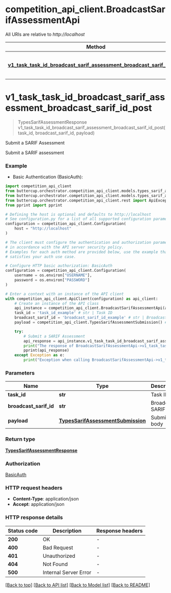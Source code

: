 # competition_api_client.BroadcastSarifAssessmentApi

All URIs are relative to *http://localhost*

Method | HTTP request | Description
------------- | ------------- | -------------
[**v1_task_task_id_broadcast_sarif_assessment_broadcast_sarif_id_post**](BroadcastSarifAssessmentApi.md#v1_task_task_id_broadcast_sarif_assessment_broadcast_sarif_id_post) | **POST** /v1/task/{task_id}/broadcast-sarif-assessment/{broadcast_sarif_id}/ | Submit a SARIF Assessment


# **v1_task_task_id_broadcast_sarif_assessment_broadcast_sarif_id_post**
> TypesSarifAssessmentResponse v1_task_task_id_broadcast_sarif_assessment_broadcast_sarif_id_post(task_id, broadcast_sarif_id, payload)

Submit a SARIF Assessment

Submit a SARIF assessment

### Example

* Basic Authentication (BasicAuth):

```python
import competition_api_client
from buttercup.orchestrator.competition_api_client.models.types_sarif_assessment_response import TypesSarifAssessmentResponse
from buttercup.orchestrator.competition_api_client.models.types_sarif_assessment_submission import TypesSarifAssessmentSubmission
from buttercup.orchestrator.competition_api_client.rest import ApiException
from pprint import pprint

# Defining the host is optional and defaults to http://localhost
# See configuration.py for a list of all supported configuration parameters.
configuration = competition_api_client.Configuration(
    host = "http://localhost"
)

# The client must configure the authentication and authorization parameters
# in accordance with the API server security policy.
# Examples for each auth method are provided below, use the example that
# satisfies your auth use case.

# Configure HTTP basic authorization: BasicAuth
configuration = competition_api_client.Configuration(
    username = os.environ["USERNAME"],
    password = os.environ["PASSWORD"]
)

# Enter a context with an instance of the API client
with competition_api_client.ApiClient(configuration) as api_client:
    # Create an instance of the API class
    api_instance = competition_api_client.BroadcastSarifAssessmentApi(api_client)
    task_id = 'task_id_example' # str | Task ID
    broadcast_sarif_id = 'broadcast_sarif_id_example' # str | Broadcast SARIF ID
    payload = competition_api_client.TypesSarifAssessmentSubmission() # TypesSarifAssessmentSubmission | Submission body

    try:
        # Submit a SARIF Assessment
        api_response = api_instance.v1_task_task_id_broadcast_sarif_assessment_broadcast_sarif_id_post(task_id, broadcast_sarif_id, payload)
        print("The response of BroadcastSarifAssessmentApi->v1_task_task_id_broadcast_sarif_assessment_broadcast_sarif_id_post:\n")
        pprint(api_response)
    except Exception as e:
        print("Exception when calling BroadcastSarifAssessmentApi->v1_task_task_id_broadcast_sarif_assessment_broadcast_sarif_id_post: %s\n" % e)
```



### Parameters


Name | Type | Description  | Notes
------------- | ------------- | ------------- | -------------
 **task_id** | **str**| Task ID |
 **broadcast_sarif_id** | **str**| Broadcast SARIF ID |
 **payload** | [**TypesSarifAssessmentSubmission**](TypesSarifAssessmentSubmission.md)| Submission body |

### Return type

[**TypesSarifAssessmentResponse**](TypesSarifAssessmentResponse.md)

### Authorization

[BasicAuth](../README.md#BasicAuth)

### HTTP request headers

 - **Content-Type**: application/json
 - **Accept**: application/json

### HTTP response details

| Status code | Description | Response headers |
|-------------|-------------|------------------|
**200** | OK |  -  |
**400** | Bad Request |  -  |
**401** | Unauthorized |  -  |
**404** | Not Found |  -  |
**500** | Internal Server Error |  -  |

[[Back to top]](#) [[Back to API list]](../README.md#documentation-for-api-endpoints) [[Back to Model list]](../README.md#documentation-for-models) [[Back to README]](../README.md)
